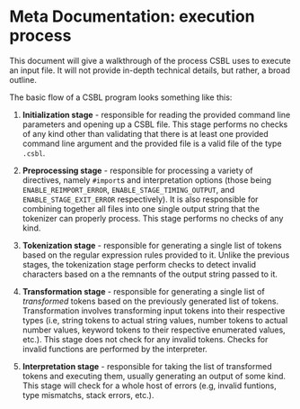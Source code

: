 # Meta Documentation: execution process

This document will give a walkthrough of the process CSBL uses to execute an input file. It will not provide in-depth technical details, but rather, a broad outline.

The basic flow of a CSBL program looks something like this:

1. **Initialization stage** - responsible for reading the provided command line parameters and opening up a CSBL file. This stage performs no checks of any kind other than validating that there is at least one provided command line argument and the provided file is a valid file of the type `.csbl`.

2. **Preprocessing stage** - responsible for processing a variety of directives, namely `#import`s and interpretation options (those being `ENABLE_REIMPORT_ERROR`, `ENABLE_STAGE_TIMING_OUTPUT`, and `ENABLE_STAGE_EXIT_ERROR` respectively). It is also responsible for combining together all files into one single output string that the tokenizer can properly process. This stage performs no checks of any kind.

3. **Tokenization stage** - responsible for generating a single list of tokens based on the regular expression rules provided to it. Unlike the previous stages, the tokenization stage perform checks to detect invalid characters based on a the remnants of the output string passed to it.

4. **Transformation stage** - responsible for generating a single list of *transformed* tokens based on the previously generated list of tokens. Transformation involves transforming input tokens into their respective types (i.e, string tokens to actual string values, number tokens to actual number values, keyword tokens to their respective enumerated values, etc.). This stage does not check for any invalid tokens. Checks for invalid functions are performed by the interpreter.

5. **Interpretation stage** - responsible for taking the list of transformed tokens and executing them, usually generating an output of some kind. This stage will check for a whole host of errors (e.g, invalid funtions, type mismatchs, stack errors, etc.).
